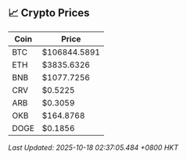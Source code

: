 ## 📈 Crypto Prices

| Coin | Price |
| ---- | ----- |
| BTC | $106844.5891 |
| ETH | $3835.6326 |
| BNB | $1077.7256 |
| CRV | $0.5225 |
| ARB | $0.3059 |
| OKB | $164.8768 |
| DOGE | $0.1856 |

_Last Updated: 2025-10-18 02:37:05.484 +0800 HKT_